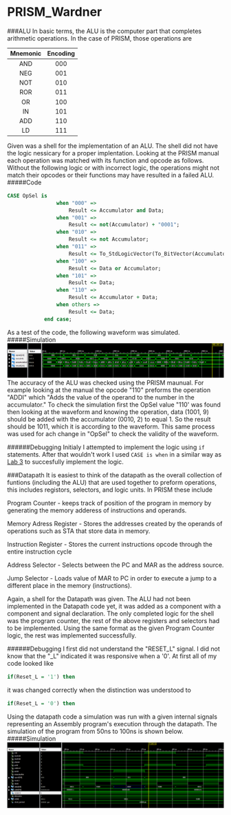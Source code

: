 PRISM_Wardner
=============
###ALU
In basic terms, the ALU is the computer part that completes arithmetic operations. In the case of PRISM, those operations are

|  Mnemonic|Encoding|
|:--:|:--: |
| AND |  000|  
| NEG  |  001|  
| NOT  |  010| 
| ROR  |  011|
| OR  |  100| 
| IN  |  101|
| ADD  |  110|
| LD  |  111|

Given was a shell for the implementation of an ALU. The shell did not have the logic nessicary for a proper implentation. Looking at the PRISM manual each operation was matched with its function and opcode as follows. Without the following logic or with incorrect logic, the operations might not match their opcodes or their functions may have resulted in a failed ALU.
#####Code
```VHDL
CASE OpSel is
				when "000" =>
					Result <= Accumulator and Data;
				when "001" =>
					Result <= not(Accumulator) + "0001";
				when "010" => 
					Result <= not Accumulator;
				when "011" => 
					Result <= To_StdLogicVector(To_BitVector(Accumulator) ror 1);
				when "100" =>
					Result <= Data or Accumulator;
				when "101" =>
					Result <= Data;
				when "110" =>
					Result <= Accumulator + Data;
				when others =>
					Result <= Data;
			end case;
```
As a test of the code, the following waveform was simulated.
#####Simulation
![alt tag](https://raw.githubusercontent.com/EricWardner/PRISM_Wardner/master/ALU_Simulation.PNG)
The accuracy of the ALU was checked using the PRISM maunual. For example looking at the manual the opcode "110" preforms the operation "ADDI" which "Adds the value of the operand to the number in the accumulator." To check the simulation first the OpSel value "110' was found then looking at the waveform and knowing the operation, data (1001, 9) should be added with the accumulator (0010, 2) to equal 1. So the result should be 1011, which it is according to the waveform. This same process was used for ach change in "OpSel" to check the validity of the waveform.

######Debugging
Initialy I attempted to implement the logic using ``` if ``` statements. After that wouldn't work I used ``` CASE is when ``` in a similar way as [Lab 3](https://github.com/EricWardner/ECE281_Lab3) to succesfully implement the logic.

###Datapath
It is easiest to think of the datapath as the overall collection of funtions (including the ALU) that are used together to preform operations, this includes registors, selectors, and logic units. In PRISM these include 

Program Counter  - keeps track of position of the program in memory by generating the memory adderess of instructions and operands.

Memory Adress Register - Stores the addresses created by the operands of operations such as STA that store data in memory.

Instruction Register - Stores the current instructions opcode through the entire instruction cycle

Address Selector - Selects between the PC and MAR as the address source. 

Jump Selector - Loads value of MAR to PC in order to execute a jump to a different place in the memory (instructions).

Again, a shell for the Datapath was given. The ALU had not been implemented in the Datapath code yet, it was added as a component with a component and signal declaration. The only completed logic for the shell was the program counter, the rest of the above registers and selectors had to be implemented. Using the same format as the given Program Counter logic, the rest was implemented successfully. 

######Debugging
I first did not understand the "RESET_L" signal. I did not know that the "_L" indicated it was responsive when a '0'. At first all of my code looked like 
```VHDL
if(Reset_L = '1') then
```
it was changed correctly when the distinction was understood to
```VHDL
if(Reset_L = '0') then
```

Using the datapath code a simulation was run with a given internal signals representing an Assembly program's execution through the datapath. The simulation of the program from 50ns to 100ns is shown below.
#####Simulation
![alt tag](https://raw.githubusercontent.com/EricWardner/PRISM_Wardner/master/DataPath_Simulation.PNG)
